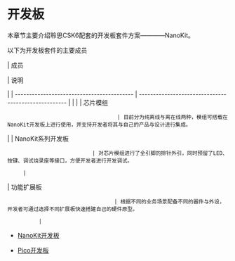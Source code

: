 # 开发板

本章节主要介绍聆思CSK6配套的开发板套件方案————NanoKit。

以下为开发板套件的主要成员

| 成员

 | 说明

 |
| ------------------------------------------ | ---------------------------------------------------- |  |  |
| 芯片模组

                                       | 目前分为纯离线与离在线两种，模组可搭载在NanoKit开发板上进行使用，并支持开发者将其与自己的产品与设计进行集成。

 |
| NanoKit系列开发板

                               | 对芯片模组进行了全引脚的排针外引，同时预留了LED、按键、调试烧录座等接口，方便开发者进行开发调试。

         |
| 功能扩展板

                                      | 根据不同的业务场景配备不同的器件与外设，开发者可通过选择不同扩展板快速搭建自己的硬件原型。

              |

* [NanoKit开发板](nanokit)


* [Pico开发板](pico)
